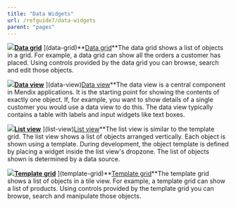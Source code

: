 ```yaml
---
title: "Data Widgets"
url: /refguide7/data-widgets
parent: "pages"
---
```



[![](/attachments/refguide7/desktop-modeler/pages/data-widgets/16844023.png)](data-grid)**[Data grid](data-grid)**
](data-grid)**[Data grid](data-grid)**The data grid shows a list of objects in a grid. For example, a data grid can show all the orders a customer has placed. Using controls provided by the data grid you can browse, search and edit those objects.



**[![](/attachments/refguide7/desktop-modeler/pages/data-widgets/16844022.png)](data-view)[Data view](data-view)**
](data-view)[Data view](data-view)**The data view is a central component in Mendix applications. It is the starting point for showing the contents of exactly one object. If, for example, you want to show details of a single customer you would use a data view to do this. The data view typically contains a table with labels and input widgets like text boxes.



**[![](/attachments/refguide7/desktop-modeler/pages/data-widgets/16844021.png)](list-view)[List view](list-view)**
](list-view)[List view](list-view)**The list view is similar to the template grid. The list view shows a list of objects arranged vertically. Each object is shown using a template. During development, the object template is defined by placing a widget inside the list view's dropzone. The list of objects shown is determined by a data source.



[![](/attachments/refguide7/desktop-modeler/pages/data-widgets/16844020.png)](template-grid)**[Template grid](template-grid)**
](template-grid)**[Template grid](template-grid)**The template grid shows a list of objects in a tile view. For example, a template grid can show a list of products. Using controls provided by the template grid you can browse, search and manipulate those objects.
